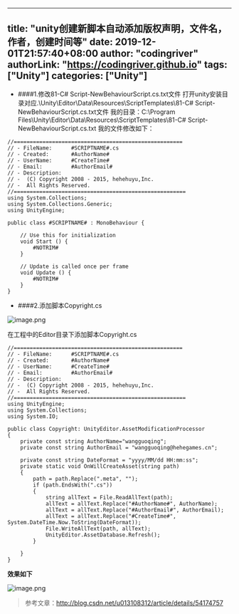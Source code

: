﻿
---
title: "unity创建新脚本自动添加版权声明，文件名，作者，创建时间等"
date: 2019-12-01T21:57:40+08:00
author: "codingriver"
authorLink: "https://codingriver.github.io"
tags: ["Unity"]
categories: ["Unity"]
---

<!--more-->


- ####1.修改81-C# Script-NewBehaviourScript.cs.txt文件
打开unity安装目录对应.\Unity\Editor\Data\Resources\ScriptTemplates\81-C# Script-NewBehaviourScript.cs.txt文件
我的目录：C:\Program Files\Unity\Editor\Data\Resources\ScriptTemplates\81-C# Script-NewBehaviourScript.cs.txt
我的文件修改如下：
```
//=====================================================
// - FileName:    	#SCRIPTNAME#.cs
// - Created:		#AuthorName#
// - UserName:		#CreateTime#
// - Email:			#AuthorEmail#
// - Description:	
// -  (C) Copyright 2008 - 2015, hehehuyu,Inc.
// -  All Rights Reserved.
//======================================================
using System.Collections;
using System.Collections.Generic;
using UnityEngine;

public class #SCRIPTNAME# : MonoBehaviour {

	// Use this for initialization
	void Start () {
		#NOTRIM#
	}
	
	// Update is called once per frame
	void Update () {
		#NOTRIM#
	}
}

```
- ####2.添加脚本Copyright.cs


![image.png](https://cdn.jsdelivr.net/gh/codingriver/cdn/texs/1095643-a2e70c2103fe460d.png)  


在工程中的Editor目录下添加脚本Copyright.cs
```
//=====================================================
// - FileName:    	#SCRIPTNAME#.cs
// - Created:		#AuthorName#
// - UserName:		#CreateTime#
// - Email:			#AuthorEmail#
// - Description:	
// -  (C) Copyright 2008 - 2015, hehehuyu,Inc.
// -  All Rights Reserved.
//======================================================
using UnityEngine;
using System.Collections;
using System.IO;

public class Copyright: UnityEditor.AssetModificationProcessor
{
    private const string AuthorName="wangguoqing";
    private const string AuthorEmail = "wangguoqing@hehegames.cn";

    private const string DateFormat = "yyyy/MM/dd HH:mm:ss";
    private static void OnWillCreateAsset(string path)
    {
        path = path.Replace(".meta", "");
        if (path.EndsWith(".cs"))
        {
            string allText = File.ReadAllText(path);
            allText = allText.Replace("#AuthorName#", AuthorName);
            allText = allText.Replace("#AuthorEmail#", AuthorEmail);
            allText = allText.Replace("#CreateTime#", System.DateTime.Now.ToString(DateFormat));            
            File.WriteAllText(path, allText);
            UnityEditor.AssetDatabase.Refresh();
        }

    }
}
```
**效果如下**


![image.png](https://cdn.jsdelivr.net/gh/codingriver/cdn/texs/1095643-5ebb622277023064.png)  


>参考文章：<http://blog.csdn.net/u013108312/article/details/54174757>

